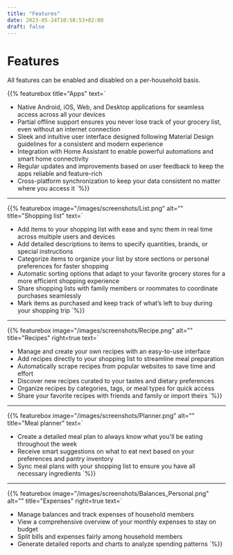 ```yaml
---
title: "Features"
date: 2023-05-24T10:58:53+02:00
draft: false
---
```

# Features

All features can be enabled and disabled on a per-household basis.

{{% featurebox 
    title="Apps" 
    text=`
- Native Android, iOS, Web, and Desktop applications for seamless access across all your devices
- Partial offline support ensures you never lose track of your grocery list, even without an internet connection
- Sleek and intuitive user interface designed following Material Design guidelines for a consistent and modern experience
- Integration with Home Assistant to enable powerful automations and smart home connectivity
- Regular updates and improvements based on user feedback to keep the apps reliable and feature-rich
- Cross-platform synchronization to keep your data consistent no matter where you access it
`%}}

---

{{% featurebox 
    image="/images/screenshots/List.png" 
    alt="" 
    title="Shopping list" 
    text=`
- Add items to your shopping list with ease and sync them in real time across multiple users and devices
- Add detailed descriptions to items to specify quantities, brands, or special instructions
- Categorize items to organize your list by store sections or personal preferences for faster shopping
- Automatic sorting options that adapt to your favorite grocery stores for a more efficient shopping experience
- Share shopping lists with family members or roommates to coordinate purchases seamlessly
- Mark items as purchased and keep track of what’s left to buy during your shopping trip
`%}}

---

{{% featurebox 
    image="/images/screenshots/Recipe.png" 
    alt="" 
    title="Recipes"
    right=true
    text=`
- Manage and create your own recipes with an easy-to-use interface
- Add recipes directly to your shopping list to streamline meal preparation
- Automatically scrape recipes from popular websites to save time and effort
- Discover new recipes curated to your tastes and dietary preferences
- Organize recipes by categories, tags, or meal types for quick access
- Share your favorite recipes with friends and family or import theirs
`%}}

---

{{% featurebox 
    image="/images/screenshots/Planner.png" 
    alt="" 
    title="Meal planner" 
    text=`
- Create a detailed meal plan to always know what you'll be eating throughout the week
- Receive smart suggestions on what to eat next based on your preferences and pantry inventory
- Sync meal plans with your shopping list to ensure you have all necessary ingredients
`%}}

---

{{% featurebox 
    image="/images/screenshots/Balances_Personal.png" 
    alt="" 
    title="Expenses"
    right=true
    text=`
- Manage balances and track expenses of household members
- View a comprehensive overview of your monthly expenses to stay on budget
- Split bills and expenses fairly among household members
- Generate detailed reports and charts to analyze spending patterns
`%}}

